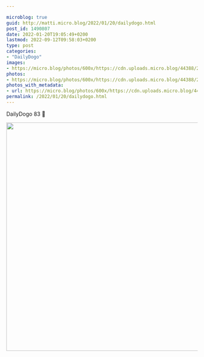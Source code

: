 ```yaml
---

microblog: true
guid: http://matti.micro.blog/2022/01/20/dailydogo.html
post_id: 1490807
date: 2022-01-20T19:05:49+0200
lastmod: 2022-09-12T09:58:03+0200
type: post
categories:
- "DailyDogo"
images:
- https://micro.blog/photos/600x/https://cdn.uploads.micro.blog/44388/2022/2079fc290a.jpg
photos:
- https://micro.blog/photos/600x/https://cdn.uploads.micro.blog/44388/2022/2079fc290a.jpg
photos_with_metadata:
- url: https://micro.blog/photos/600x/https://cdn.uploads.micro.blog/44388/2022/2079fc290a.jpg
permalink: /2022/01/20/dailydogo.html
---
```

DailyDogo 83 🐶

<img src="/media/uploads/2022/2079fc290a.jpg" width="600" height="600" alt="" />
